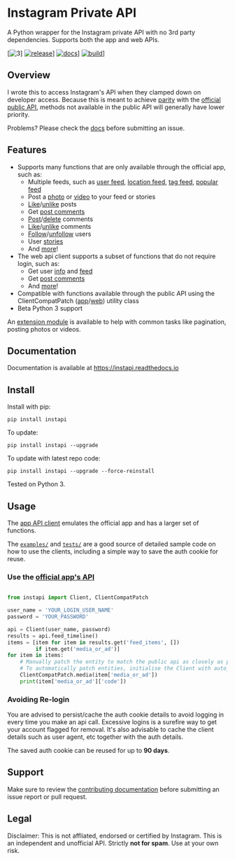 # Instagram Private API

A Python wrapper for the Instagram private API with no 3rd party dependencies. Supports both the app and web APIs.

[![3](https://img.shields.io/badge/Python-3.svg)]
[![release](https://img.shields.io/github/release/breuerfelix/instapi.svg?colorB=ff7043)](https://github.com/breuerfelix/instapi/releases)]
[![docs](https://img.shields.io/badge/docs-readthedocs.io-ff4980.svg?maxAge=2592000)](https://instapi.readthedocs.io/en/latest/)]
[![build](https://img.shields.io/travis/breuerfelix/instapi.svg)](https://travis-ci.org/breuerfelix/instapi)]

## Overview

I wrote this to access Instagram's API when they clamped down on developer access. Because this is meant to achieve [parity](COMPAT.md) with the [official public API](https://www.instagram.com/developer/endpoints/), methods not available in the public API will generally have lower priority.

Problems? Please check the [docs](https://instapi.readthedocs.io/en/latest/) before submitting an issue.

## Features

- Supports many functions that are only available through the official app, such as:
    * Multiple feeds, such as [user feed](https://instapi.readthedocs.io/en/latest/api.html#instapi.Client.user_feed), [location feed](https://instapi.readthedocs.io/en/latest/api.html#instapi.Client.feed_location), [tag feed](https://instapi.readthedocs.io/en/latest/api.html#instapi.Client.feed_tag), [popular feed](https://instapi.readthedocs.io/en/latest/api.html#instapi.Client.feed_popular)
    * Post a [photo](https://instapi.readthedocs.io/en/latest/api.html#instapi.Client.post_photo) or [video](https://instapi.readthedocs.io/en/latest/api.html#instapi.Client.post_video) to your feed or stories
    * [Like](https://instapi.readthedocs.io/en/latest/api.html#instapi.Client.post_like)/[unlike](https://instapi.readthedocs.io/en/latest/api.html#instapi.Client.delete_like) posts
    * Get [post comments](https://instapi.readthedocs.io/en/latest/api.html#instapi.Client.media_comments)
    * [Post](https://instapi.readthedocs.io/en/latest/api.html#instapi.Client.post_comment)/[delete](https://instapi.readthedocs.io/en/latest/api.html#instagram_web_api.Client.delete_comment) comments
    * [Like](https://instapi.readthedocs.io/en/latest/api.html#instapi.Client.comment_like)/[unlike](https://instapi.readthedocs.io/en/latest/api.html#instapi.Client.comment_unlike) comments
    * [Follow](https://instapi.readthedocs.io/en/latest/api.html#instapi.Client.friendships_create)/[unfollow](https://instapi.readthedocs.io/en/latest/api.html#instapi.Client.friendships_destroy) users
    * User [stories](https://instapi.readthedocs.io/en/latest/api.html#instapi.Client.user_story_feed)
    * And [more](https://instapi.readthedocs.io/en/latest/api.html#instapi.Client)!
- The web api client supports a subset of functions that do not require login, such as:
    * Get user [info](https://instapi.readthedocs.io/en/latest/api.html#instagram_web_api.Client.user_info) and [feed](https://instapi.readthedocs.io/en/latest/api.html#instagram_web_api.Client.user_feed)
    * Get [post comments](https://instapi.readthedocs.io/en/latest/api.html#instagram_web_api.Client.media_comments)
    * And [more](https://instapi.readthedocs.io/en/latest/api.html#instagram_web_api.Client)!
- Compatible with functions available through the public API using the ClientCompatPatch ([app](https://instapi.readthedocs.io/en/latest/api.html#instapi.ClientCompatPatch)/[web](https://instapi.readthedocs.io/en/latest/api.html#instagram_web_api.ClientCompatPatch)) utility class
- Beta Python 3 support

An [extension module](https://github.com/breuerfelix/instapi_extensions) is available to help with common tasks like pagination, posting photos or videos.

## Documentation

Documentation is available at https://instapi.readthedocs.io

## Install

Install with pip:

``pip install instapi``

To update:

``pip install instapi --upgrade``

To update with latest repo code:

``pip install instapi --upgrade --force-reinstall``

Tested on Python 3.

## Usage

The [app API client](instapi/) emulates the official app and has a larger set of functions.

The [``examples/``](examples/) and [``tests/``](tests/) are a good source of detailed sample code on how to use the clients, including a simple way to save the auth cookie for reuse.

### Use the [official app's API](instapi/)

```python

from instapi import Client, ClientCompatPatch

user_name = 'YOUR_LOGIN_USER_NAME'
password = 'YOUR_PASSWORD'

api = Client(user_name, password)
results = api.feed_timeline()
items = [item for item in results.get('feed_items', [])
         if item.get('media_or_ad')]
for item in items:
    # Manually patch the entity to match the public api as closely as possible, optional
    # To automatically patch entities, initialise the Client with auto_patch=True
    ClientCompatPatch.media(item['media_or_ad'])
    print(item['media_or_ad']['code'])
```

### Avoiding Re-login

You are advised to persist/cache the auth cookie details to avoid logging in every time you make an api call. Excessive logins is a surefire way to get your account flagged for removal. It's also advisable to cache the client details such as user agent, etc together with the auth details.

The saved auth cookie can be reused for up to **90 days**.

## Support

Make sure to review the [contributing documentation](CONTRIBUTING.md) before submitting an issue report or pull request.

## Legal

Disclaimer: This is not affliated, endorsed or certified by Instagram. This is an independent and unofficial API. Strictly **not for spam**. Use at your own risk.
